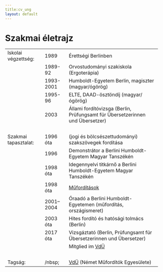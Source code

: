 ```yaml
---
title:cv_ung
layout: default
---
```

<h1>Szakmai életrajz</h1>
<table cellpadding=5 border=0>
<tr><td>Iskolai végzettség:</td><td>1989</td><td>Érettségi Berlinben</td></tr>
<tr><td> </td><td>1989-92</td><td>Orvostudományi szakiskola (Ergoterápia)</td></tr>
<tr><td> </td><td>1993-2001</td><td>Humboldt-Egyetem Berlin, magiszter (magyar/ógörög)</td></tr>
<tr><td> </td><td>1995-96</td><td>ELTE, DAAD-ösztöndíj (magyar/ógörög)</td></tr>
<tr><td> </td><td>2003</td><td>Állami fordítóvizsga (Berlin, Prüfungsamt für Übersetzerinnen und Übersetzer)</td></tr>
<tr><td>&nbsp;</td></tr>
<tr><td>Szakmai tapasztalat:</td><td>1996 óta</td><td>(jogi és bölcsészettudományi) szakszövegek fordítása</td></tr>
<tr><td> </td><td>1996</td><td>Demonstrátor a Berlini Humboldt-Egyetem Magyar Tanszékén</td></tr>
<tr><td> </td><td>1998 óta</td><td>Idegennyelvi titkárnő a Berlini Humboldt-Egyetem Magyar Tanszékén</td></tr>
 <tr><td> </td><td>1998 óta</td><td><a href="publikationen_ung">Műfordítások</a></td></tr>
<tr><td> </td><td>2001–2004</td><td>Óraadó a Berlini Humboldt-Egyetemen (műfordítás, országismeret)</td></tr>
<tr><td>&nbsp;</td><td style="vertical-align:top;">2003 óta</td><td>Hites fordító és hatósági tolmács (Berlin)</td>   
<tr><td>&nbsp;</td><td style="vertical-align:top;">2017 óta</td><td>Vizsgáztató (Berlin, Prüfungsamt für Übersetzerinnen und Übersetzer)</td>    
<tr><td>&nbsp;</td><td>&nbsp;</td><td>Mitglied im <a href="https://literaturuebersetzer.de/">VdÜ</a></td></tr>
<tr><td>&nbsp;</td></tr>
<tr><td>Tagság:</td><td>/nbsp;</td><td><a href="https://literaturuebersetzer.de/">VdÜ</a> (Német Műfordítók Egyesülete)</td></tr>
